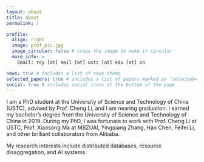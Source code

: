 ```yaml
---
layout: about
title: about
permalink: /

profile:
  align: right
  image: prof_pic.jpg
  image_circular: false # crops the image to make it circular
  more_info: >
    Email: rcy [at] mail [at] ustc [at] edu [at] cn

news: true # includes a list of news items
selected_papers: true # includes a list of papers marked as "selected={true}"
social: true # includes social icons at the bottom of the page
---
```


I am a PhD student at the University of Science and Technology of China (USTC), advised by Prof. Cheng Li, and I am nearing graduation. I earned my bachelor’s degree from the University of Science and Technology of China in 2019. During my PhD, I was fortunate to work with Prof. Cheng Li at USTC, Prof. Xiaosong Ma at MBZUAI, Yingqiang Zhang, Hao Chen, Feifei Li, and other brilliant collaborators from Alibaba.

My research interests include distributed databases, resource disaggregation, and AI systems.
